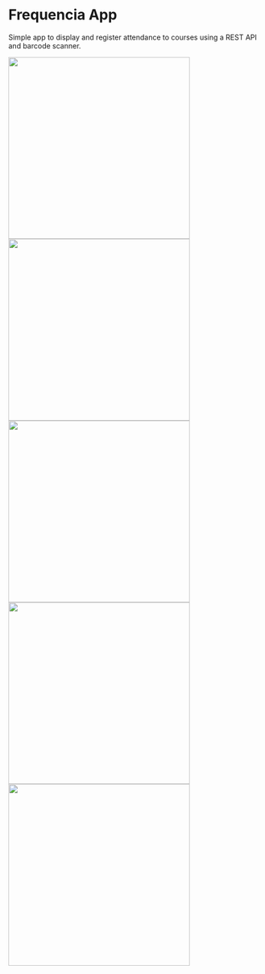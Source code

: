 # Frequencia App
Simple app to display and register attendance to courses using a REST API and barcode scanner.

<img src="https://s13.postimg.org/e0ufoup4n/Android_Screenshot_1.png" width="360">
<img src="https://s13.postimg.org/7940m0053/Android_Screenshot_2.png" width="360">
<img src="https://s13.postimg.org/qpoq8iv93/Android_Screenshot_3.png" width="360">
<img src="https://s13.postimg.org/gecdfv3jr/Android_Screenshot_4.png" width="360">
<img src="https://s13.postimg.org/3yfnm4a7r/Android_Screenshot_5.png" width="360">
